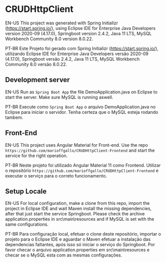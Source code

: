 # CRUDHttpClient

EN-US
This project was generated with Spring Initializr (https://start.spring.io/), using Eclipse IDE for Enterprise Java Developers version 2020-09 (4.17.0), Springboot version 2.4.2, Java 11 LTS, MySQL Workbench Community 8.0 version 8.0.22.

PT-BR
Este Projeto foi gerado com Spring Initializr (https://start.spring.io/), utilizando Eclipse IDE for Enterprise Java Developers versão 2020-09 (4.17.0), Springboot versão 2.4.2, Java 11 LTS, MySQL Workbench Community 8.0 versão 8.0.22.

## Development server

EN-US
Run as `Spring Boot App` the file DemoApplication.java on Eclipse to start the server. Make sure MySQL is running aswell.

PT-BR
Execute como `Spring Boot App` o arquivo DemoApplication.java no Eclipse para iniciar o servidor. Tenha certeza que o MySQL esteja rodando tambem.

## Front-End

EN-US
This project uses Angular Material for Front-end. Use the repo `https://github.com/marioffgallo/CRUDHttpClient-Frontend` and start the service for the right operation.

PT-BR
Neste projeto foi utilizado Angular Material 11 como Frontend. Utilizar o repositório `https://github.com/marioffgallo/CRUDHttpClient-Frontend` e executar o serviço para o correto funcionamento.

## Setup Locale

EN-US
For local configuration, make a clone from this repo, import the project in Eclipse IDE and wait Maven install the missing dependencies, after that just start the service Springboot. Please check the archive application.properties in src\main\resources and if MySQL is set with the same configurations.

PT-BR
Para configuração local, efetuar o clone deste repositório, importar o projeto para o Eclipse IDE e aguardar o Maven efetuar a instalação das dependencias faltantes, após isso só iniciar o serviço do Springboot. Por favor checar o arquivo application.properties em src\main\resources e checar se o MySQL esta com as mesmas configurações.